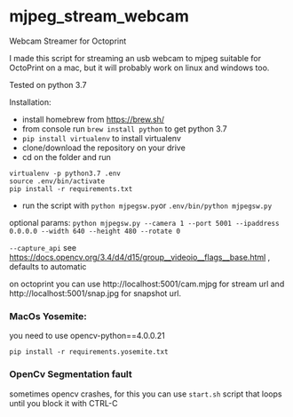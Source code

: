 # mjpeg_stream_webcam
Webcam Streamer for Octoprint


I made this script for streaming an usb webcam to mjpeg suitable for OctoPrint on a mac, but it will probably work on
linux and windows too.

Tested on python 3.7

Installation:

* install homebrew from https://brew.sh/
* from console run `brew install python` to get python 3.7
* `pip install virtualenv` to install virtualenv
* clone/download the repository on your drive
* cd on the folder and run 
```
virtualenv -p python3.7 .env
source .env/bin/activate
pip install -r requirements.txt
```
* run the script with `python mjpegsw.py`or `.env/bin/python mjpegsw.py`

optional params:
`python mjpegsw.py --camera 1 --port 5001 --ipaddress 0.0.0.0 --width 640 --height 480 --rotate 0`

`--capture_api` see https://docs.opencv.org/3.4/d4/d15/group__videoio__flags__base.html , defaults to automatic


on octoprint you can use http://localhost:5001/cam.mjpg for stream url and http://localhost:5001/snap.jpg for snapshot url.

### MacOs Yosemite:
you need to use opencv-python==4.0.0.21
```
pip install -r requirements.yosemite.txt
```

### OpenCv Segmentation fault
sometimes opencv crashes, for this you can use `start.sh` script that loops until you block it with CTRL-C
